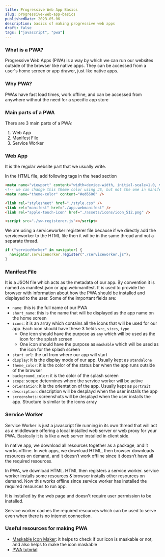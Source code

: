 ```yaml
---
title: Progressive Web App Basics
slug: progressive-web-app-basics
publishedDate: 2023-05-06
description: basics of making progressive web apps
draft: false
tags: ["javascript", "pwa"]
---
```


### What is a PWA?

Progressive Web Apps (PWA) is a way by which we can run our websites outside of the browser like native apps. They can be accessed from a user's home screen or app drawer, just like native apps.

### Why PWA?

PWAs have fast load times, work offline, and can be accessed from anywhere without the need for a specific app store

### Main parts of a PWA

There are 3 main parts of a PWA:

1. Web App
2. Manifest File
3. Service Worker

### Web App

It is the regular website part that we usually write.

In the HTML file, add following tags in the head section

```html
<meta name="viewport" content="width=device-width, initial-scale=1.0, viewport-fit=cover" />
<!-- we can change this theme color using JS, but not the one in manifest file  -->
<meta name="theme-color" content="#ed6606" />

<link rel="stylesheet" href="./style.css" />
<link rel="manifest" href="./app.webmanifest" />
<link rel="apple-touch-icon" href="./assets/icons/icon_512.png" />

<script src="./sw-registerer.js"></script>
```

We are using a serviceworker registerer file because if we directly add the serviceworker to the HTML file then it wil be in the same thread and not a separate thread.

```js
if ("serviceWorker" in navigator) {
  navigator.serviceWorker.register("./serviceworker.js");
}
```

### Manifest File

It is a JSON file which acts as the metadata of our app. By convention it is named as manifest.json or app.webmanifest. It is used to provide the browser with information about how the PWA should be installed and displayed to the user.
Some of the important fields are:

- `name`: this is the full name of our PWA
- `short_name`: this is the name that will be displayed as the app name on the home screen
- `icons`: it is an array which contains all the icons that will be used for our app. Each icon should have these 3 fields `src`, `sizes`, `type`
  - One icon should have the purpose as `any` which will be used as the icon for the splash screen
  - One icon should have the purpose as `maskable` which will be used as the icon for the splash screen
- `start_url`: the url from where our app will start
- `display`: it is the display mode of our app. Usually kept as `standalone`
- `theme_color`: it is the color of the status bar when the app runs outside of the browser
- `background_color`: it is the color of the splash screen
- `scope`: scope determines where the service worker will be active
- `orientation`: it is the orientation of the app. Usually kept as `portrait`
- `description`: description will be desplayd when the user installs the app
- `screenshots`: screenshots will be desplayd when the user installs the app. Structure is similar to the icons array

### Service Worker

Service Worker is just a javascript file running in its own thread that will act as a middleware offering a local installed web server or web proxy for your PWA.
Basically it is is like a web server installed in client side.

In native app, we download all resources together as a package, and it works offline. In web apps, we download HTML, then browser downloads resources on demand, and it doesn’t work offline since it doesn’t have all the required resources.

In PWA, we download HTML. HTML then registers a service worker. service worker installs some resources & browser installs other resources on demand. Now this works offline since service worker has installed the required resources to run app.

It is installed by the web page and doesn't require user permission to be installed.

Service worker caches the required resources which can be used to serve even when there is no internet connection.

### Useful resources for making PWA

- [Maskable Icon Maker](https://maskable.app): it helps to check if our icon is maskable or not, and also helps to make the icon maskable
- [PWA tutorial](https://web.dev/learn/pwa/)
